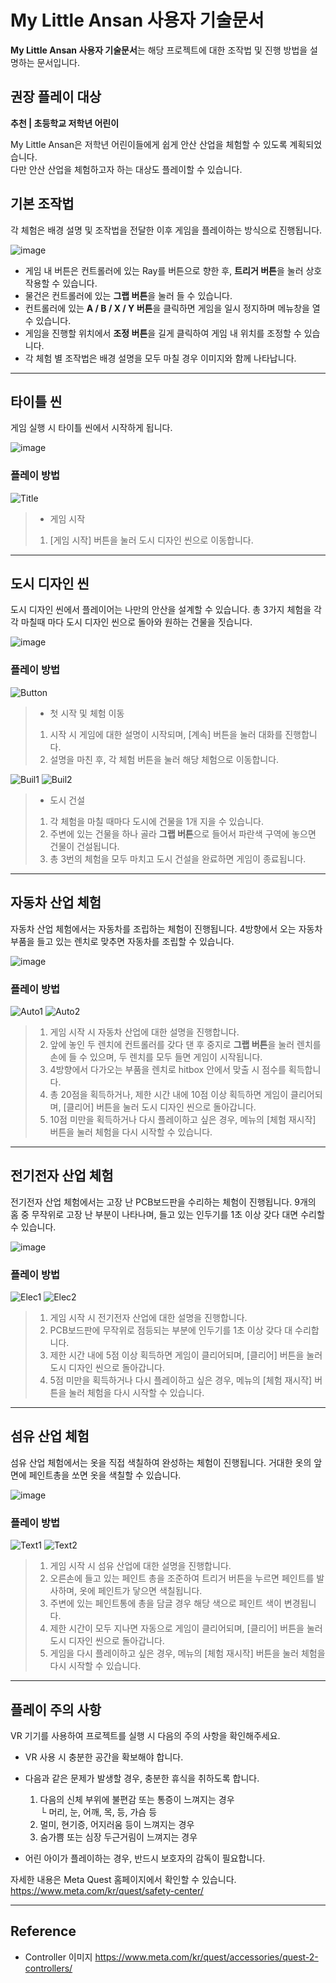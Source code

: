 # My Little Ansan 사용자 기술문서
**My Little Ansan 사용자 기술문서**는 해당 프로젝트에 대한 조작법 및 진행 방법을 설명하는 문서입니다.
   

## 권장 플레이 대상

**추천 | 초등학교 저학년 어린이** 

My Little Ansan은 저학년 어린이들에게 쉽게 안산 산업을 체험할 수 있도록 계획되었습니다.   
다만 안산 산업을 체험하고자 하는 대상도 플레이할 수 있습니다.

## 기본 조작법
각 체험은 배경 설명 및 조작법을 전달한 이후 게임을 플레이하는 방식으로 진행됩니다.

![image](https://github.com/DevNeo-org/2024_MyLittleAnsan_VR/assets/70852326/9105db53-4190-43aa-b1b0-43a69804f48d)


 - 게임 내 버튼은 컨트롤러에 있는 Ray를 버튼으로 향한 후, **트리거 버튼**을 눌러 상호작용할 수 있습니다.
 - 물건은 컨트롤러에 있는 **그랩 버튼**을 눌러 들 수 있습니다.
 - 컨트롤러에 있는 **A / B / X / Y 버튼**을 클릭하면 게임을 일시 정지하며 메뉴창을 열 수 있습니다.
 - 게임을 진행할 위치에서 **조정 버튼**을 길게 클릭하여 게임 내 위치를 조정할 수 있습니다.
 - 각 체험 별 조작법은 배경 설명을 모두 마칠 경우 이미지와 함께 나타납니다.

---

## 타이틀 씬
게임 실행 시 타이틀 씬에서 시작하게 됩니다.

![image](https://github.com/DevNeo-org/2024_MyLittleAnsan_VR/assets/70852326/e2b08385-0d23-45c9-bec6-59a36fdae3ac)

### 플레이 방법
![Title](./Images/title.png)

> * 게임 시작
> 1. [게임 시작] 버튼을 눌러 도시 디자인 씬으로 이동합니다.


---


## 도시 디자인 씬

도시 디자인 씬에서 플레이어는 나만의 안산을 설계할 수 있습니다. 총 3가지 체험을 각각 마칠때 마다 도시 디자인 씬으로 돌아와 원하는 건물을 짓습니다.
 
![image](https://github.com/DevNeo-org/2024_MyLittleAnsan_VR/assets/70852326/70ad80a5-9a7c-40cd-a2c4-f1bfc92f4e17)

### 플레이 방법
![Button](./Images/button.png)
> * 첫 시작 및 체험 이동
> 1. 시작 시 게임에 대한 설명이 시작되며, [계속] 버튼을 눌러 대화를 진행합니다.
> 2. 설명을 마친 후, 각 체험 버튼을 눌러 해당 체험으로 이동합니다.


![Buil1](./Images/bu1.png) ![Buil2](./Images/bu2.png)
> * 도시 건설
> 1. 각 체험을 마칠 때마다 도시에 건물을 1개 지을 수 있습니다.
> 2. 주변에 있는 건물을 하나 골라 **그랩 버튼**으로 들어서 파란색 구역에 놓으면 건물이 건설됩니다.
> 3. 총 3번의 체험을 모두 마치고 도시 건설을 완료하면 게임이 종료됩니다.

---

## 자동차 산업 체험

자동차 산업 체험에서는 자동차를 조립하는 체험이 진행됩니다. 4방향에서 오는 자동차 부품을 들고 있는 렌치로 맞추면 자동차를 조립할 수 있습니다.

![image](https://github.com/DevNeo-org/2024_MyLittleAnsan_VR/assets/70852326/efe7475f-e967-47b3-bd60-4aa9a82ca4eb)

### 플레이 방법
![Auto1](./Images/auto.png) ![Auto2](./Images/auto2.png)
> 1. 게임 시작 시 자동차 산업에 대한 설명을 진행합니다.
> 2. 앞에 놓인 두 렌치에 컨트롤러를 갖다 댄 후 중지로 **그랩 버튼**을 눌러 렌치를 손에 들 수 있으며, 두 렌치를 모두 들면 게임이 시작됩니다.
> 3. 4방향에서 다가오는 부품을 렌치로 hitbox 안에서 맞출 시 점수를 획득합니다.
> 4. 총 20점을 획득하거나, 제한 시간 내에 10점 이상 획득하면 게임이 클리어되며, [클리어] 버튼을 눌러 도시 디자인 씬으로 돌아갑니다.
> 5. 10점 미만을 획득하거나 다시 플레이하고 싶은 경우, 메뉴의 [체험 재시작] 버튼을 눌러 체험을 다시 시작할 수 있습니다.

---

## 전기전자 산업 체험

전기전자 산업 체험에서는 고장 난 PCB보드판을 수리하는 체험이 진행됩니다. 9개의 홈 중 무작위로 고장 난 부분이 나타나며, 들고 있는 인두기를 1초 이상 갖다 대면 수리할 수 있습니다.

![image](https://github.com/DevNeo-org/2024_MyLittleAnsan_VR/assets/70852326/a2ec8464-230e-44e0-bb1a-9e815e207c2e)

### 플레이 방법
![Elec1](./Images/elec1.png) ![Elec2](./Images/elec2.png)
> 1. 게임 시작 시 전기전자 산업에 대한 설명을 진행합니다.
> 2. PCB보드판에 무작위로 점등되는 부분에 인두기를 1초 이상 갖다 대 수리합니다.
> 3. 제한 시간 내에 5점 이상 획득하면 게임이 클리어되며, [클리어] 버튼을 눌러 도시 디자인 씬으로 돌아갑니다.
> 4. 5점 미만을 획득하거나 다시 플레이하고 싶은 경우, 메뉴의 [체험 재시작] 버튼을 눌러 체험을 다시 시작할 수 있습니다.

---

## 섬유 산업 체험

섬유 산업 체험에서는 옷을 직접 색칠하여 완성하는 체험이 진행됩니다. 거대한 옷의 앞면에 페인트총을 쏘면 옷을 색칠할 수 있습니다.  

![image](https://github.com/DevNeo-org/2024_MyLittleAnsan_VR/assets/70852326/7545d423-1dcc-4bd6-a79a-fe3587064d97) 

### 플레이 방법
![Text1](./Images/txt.png) ![Text2](./Images/txt2.png)
> 1. 게임 시작 시 섬유 산업에 대한 설명을 진행합니다.
> 2. 오른손에 들고 있는 페인트 총을 조준하여 트리거 버튼을 누르면 페인트를 발사하며, 옷에 페인트가 닿으면 색칠됩니다.
> 3. 주변에 있는 페인트통에 총을 담글 경우 해당 색으로 페인트 색이 변경됩니다.
> 4. 제한 시간이 모두 지나면 자동으로 게임이 클리어되며, [클리어] 버튼을 눌러 도시 디자인 씬으로 돌아갑니다.
> 5. 게임을 다시 플레이하고 싶은 경우, 메뉴의 [체험 재시작] 버튼을 눌러 체험을 다시 시작할 수 있습니다.

---

## 플레이 주의 사항
VR 기기를 사용하여 프로젝트를 실행 시 다음의 주의 사항을 확인해주세요.

  - VR 사용 시 충분한 공간을 확보해야 합니다.
       
  - 다음과 같은 문제가 발생할 경우, 충분한 휴식을 취하도록 합니다.
    1. 다음의 신체 부위에 불편감 또는 통증이 느껴지는 경우   
       └ 머리, 눈, 어깨, 목, 등, 가슴 등
    2. 멀미, 현기증, 어지러움 등이 느껴지는 경우
    3. 숨가쁨 또는 심장 두근거림이 느껴지는 경우
   
  - 어린 아이가 플레이하는 경우, 반드시 보호자의 감독이 필요합니다.
   
 자세한 내용은 Meta Quest 홈페이지에서 확인할 수 있습니다.   
 https://www.meta.com/kr/quest/safety-center/

---

## Reference
- Controller 이미지 https://www.meta.com/kr/quest/accessories/quest-2-controllers/


 
